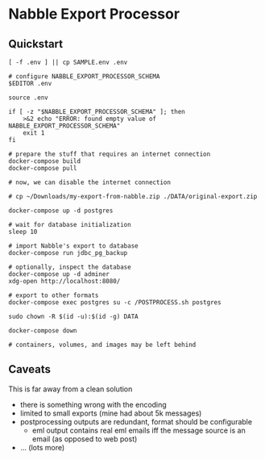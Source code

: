 # Nabble Export Processor

## Quickstart

```
[ -f .env ] || cp SAMPLE.env .env

# configure NABBLE_EXPORT_PROCESSOR_SCHEMA
$EDITOR .env

source .env

if [ -z "$NABBLE_EXPORT_PROCESSOR_SCHEMA" ]; then
    >&2 echo "ERROR: found empty value of NABBLE_EXPORT_PROCESSOR_SCHEMA"
    exit 1
fi

# prepare the stuff that requires an internet connection
docker-compose build
docker-compose pull

# now, we can disable the internet connection

# cp ~/Downloads/my-export-from-nabble.zip ./DATA/original-export.zip

docker-compose up -d postgres

# wait for database initialization
sleep 10

# import Nabble's export to database
docker-compose run jdbc_pg_backup

# optionally, inspect the database
docker-compose up -d adminer
xdg-open http://localhost:8080/

# export to other formats
docker-compose exec postgres su -c /POSTPROCESS.sh postgres

sudo chown -R $(id -u):$(id -g) DATA

docker-compose down

# containers, volumes, and images may be left behind
```

## Caveats

This is far away from a clean solution

- there is something wrong with the encoding
- limited to small exports (mine had about 5k messages)
- postprocessing outputs are redundant, format should be configurable
  - eml output contains real eml emails iff the message source is an email (as opposed to web post)
- ... (lots more)
